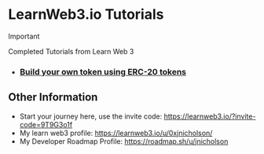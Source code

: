 # LearnWeb3.io Tutorials
> [!IMPORTANT]
> Completed Tutorials from Learn Web 3
- ### [Build your own token using ERC-20 tokens](https://learnweb3.io/degrees/ethereum-developer-degree/freshman/build-your-own-cryptocurrency-on-ethereum/ )


 ## Other Information 
- Start your journey here, use the invite code: https://learnweb3.io/?invite-code=9T9G3o1f 
- My learn web3 profile: https://learnweb3.io/u/0xjnicholson/ 
- My Developer Roadmap Profile: https://roadmap.sh/u/jnicholson
